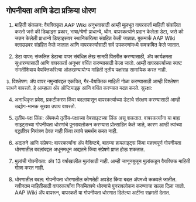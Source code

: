 ## गोपनीयता आणि डेटा प्रक्रिया धोरण

1. माहिती संकलन:
वैयक्तिकृत AAP Wiki अनुभवासाठी आम्ही मूलभूत वापरकर्ता माहिती संकलित करतो जसे की डिव्हाइस प्रकार, भाषा/श्रेणी प्राधान्ये, थीम.
वापरकर्त्याने प्रदान केलेला डेटा, जसे की जतन केलेली प्राधान्ये डिव्हाइसवर स्थानिकरित्या संग्रहित केली जातात. बुकमार्क AAP Wiki क्लाउडवर संग्रहित केले जातात आणि वापरकर्त्यासाठी सर्व उपकरणांमध्ये समक्रमित केले जातात.

2. डेटा वापर:
संकलित डेटाचा वापर संबंधित लेख सामग्री वितरीत करण्यासाठी, ॲप कार्यक्षमता सुधारण्यासाठी आणि वापरकर्ता अनुभव वर्धित करण्यासाठी केला जातो.
आम्ही वापरकर्त्याच्या स्पष्ट संमतीशिवाय वैयक्तिकरित्या ओळखण्यायोग्य माहिती तृतीय पक्षांसह सामायिक करत नाही.

३. विश्लेषण:
ॲप वापर नमुन्यांबद्दल एकत्रित, गैर-वैयक्तिक माहिती गोळा करण्यासाठी आम्ही विश्लेषण साधने वापरतो. हे आम्हाला ॲप ऑप्टिमाइझ आणि वर्धित करण्यात मदत करते.
सुरक्षा:

4. अनाधिकृत प्रवेश, प्रकटीकरण किंवा बदलापासून वापरकर्त्याच्या डेटाचे संरक्षण करण्यासाठी आम्ही उद्योग-मानक सुरक्षा उपाय वापरतो.

5. तृतीय-पक्ष लिंक:
ॲपमध्ये तृतीय-पक्षाच्या वेबसाइटच्या लिंक असू शकतात. वापरकर्त्यांना या बाह्य साइट्सच्या गोपनीयता धोरणांचे पुनरावलोकन करण्यास प्रोत्साहित केले जाते, कारण आम्ही त्यांच्या पद्धतींवर नियंत्रण ठेवत नाही किंवा त्यांचे समर्थन करत नाही.

6. अद्यतने आणि संप्रेषण:
वापरकर्त्यांना ॲप वैशिष्ट्ये, बातम्या हायलाइट्स किंवा महत्त्वपूर्ण गोपनीयता धोरणातील बदलांबद्दल अधूनमधून अद्यतने किंवा संप्रेषणे प्राप्त होऊ शकतात.

7. मुलांची गोपनीयता:
ॲप 13 वर्षाखालील मुलांसाठी नाही. आम्ही जाणूनबुजून मुलांकडून वैयक्तिक माहिती गोळा करत नाही.

8. धोरणातील बदल:
गोपनीयता धोरणातील कोणतेही अपडेट किंवा बदल ॲपमध्ये कळवले जातील. नवीनतम माहितीसाठी वापरकर्त्यांना नियमितपणे धोरणाचे पुनरावलोकन करण्याचा सल्ला दिला जातो.
AAP Wiki ॲप वापरून, वापरकर्ते या गोपनीयता धोरणात दिलेल्या अटींना सहमती देतात.